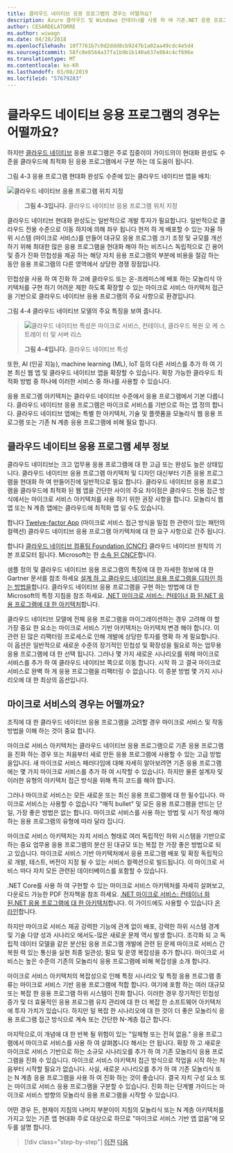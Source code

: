```yaml
---
title: 클라우드 네이티브 응용 프로그램의 경우는 어떨까요?
description: Azure 클라우드 및 Windows 컨테이너를 사용 하 여 기존.NET 응용 프로그램 현대화 | 클라우드 네이티브 응용 프로그램의 경우는 어떨까요?
author: CESARDELATORRE
ms.author: wiwagn
ms.date: 04/28/2018
ms.openlocfilehash: 10f7761b7c0d2ddd8cb9247b1a02aa49cdc4e5d4
ms.sourcegitcommit: 58fc0e6564a37fa1b9b1b140a637e864c4cf696e
ms.translationtype: MT
ms.contentlocale: ko-KR
ms.lasthandoff: 03/08/2019
ms.locfileid: "57679283"
---
```

# <a name="what-about-cloud-native-applications"></a>클라우드 네이티브 응용 프로그램의 경우는 어떨까요?

하지만 [클라우드 네이티브](https://azure.microsoft.com/overview/cloudnative/) 응용 프로그램은 주로 집중이이 가이드의이 현대화 완성도 수준을 클라우드에 최적화 된 응용 프로그램에서 구분 하는 데 도움이 됩니다.

그림 4-3 응용 프로그램 현대화 완성도 수준에 있는 클라우드 네이티브 앱을 배치:

![클라우드 네이티브 응용 프로그램 위치 지정](./media/image3.png)

> **그림 4-3입니다.** 클라우드 네이티브 응용 프로그램 위치 지정

클라우드 네이티브 현대화 완성도는 일반적으로 개발 투자가 필요합니다. 일반적으로 클라우드 전용 수준으로 이동 하지에 의해 좌우 됩니다 현저 하 게 배포할 수 있는 자율 하위 시스템 (마이크로 서비스)를 만들어 대규모 응용 프로그램 크기 조정 및 규모를 개선 하기 위해 최대한 많은 응용 프로그램을 현대화 해야 하는 비즈니스 독립적으로 긴 용어 및 증가 진화 민첩성을 제공 하는 해당 자치 응용 프로그램의 부분에 비용을 절감 하는 동안 응용 프로그램의 다른 영역에서 상당한 경쟁 장점입니다.

민첩성을 사용 하 여 진화 하 고에 클라우드 또는 온-프레미스에 배포 하는 모놀리식 아키텍처를 구현 하기 어려운 제한 하도록 확장할 수 있는 마이크로 서비스 아키텍처 접근을 기반으로 클라우드 네이티브 응용 프로그램의 주요 사항으로 환경입니다.

그림 4-4 클라우드 네이티브 모델의 주요 특징을 보여 줍니다.

> ![클라우드 네이티브 특성은 마이크로 서비스, 컨테이너, 클라우드 복원 오 케 스트레이 터 및 서버 리스](./media/image4.png)
>
> **그림 4-4입니다.** 클라우드 네이티브 특성

또한, AI (인공 지능), machine learning (ML), IoT 등의 다른 서비스를 추가 하 여 기본 최신 웹 앱 및 클라우드 네이티브 앱을 확장할 수 있습니다. 확장 가능한 클라우드 최적화 방법 중 하나에 이러한 서비스 중 하나를 사용할 수 있습니다.

응용 프로그램 아키텍처는 클라우드 네이티브 수준에서 응용 프로그램에서 기본 다릅니다. 클라우드 네이티브 응용 프로그램은 마이크로 서비스를 기반으로 하는 앱 정의 합니다. 클라우드 네이티브 앱에는 특별 한 아키텍처, 기술 및 플랫폼을 모놀리식 웹 응용 프로그램 또는 기존 N 계층 응용 프로그램에 비해 필요 합니다.

## <a name="cloud-native-applications-details"></a>클라우드 네이티브 응용 프로그램 세부 정보

클라우드 네이티브는 크고 업무용 응용 프로그램에 대 한 고급 또는 완성도 높은 상태입니다. 클라우드 네이티브 응용 프로그램 아키텍처 및 디자인 대신부터 기존 응용 프로그램을 현대화 하 여 만들어진에 일반적으로 필요 합니다. 클라우드 네이티브 응용 프로그램을 클라우드에 최적화 된 웹 앱을 간단한 사이의 주요 차이점은 클라우드 전용 접근 방식에서는 마이크로 서비스 아키텍처를 사용 하기 위한 권장 사항을 합니다. 모놀리식 웹 앱 또는 N 계층 앱에는 클라우드에 최적화 앱 일 수도 있습니다.

합니다 [Twelve-factor App](https://12factor.net/) (마이크로 서비스 접근 방식을 밀접 한 관련이 있는 패턴의 컬렉션) 클라우드 네이티브 응용 프로그램 아키텍처에 대 한 요구 사항으로 간주 됩니다.

합니다 [클라우드 네이티브 컴퓨팅 Foundation (CNCF)](https://www.cncf.io/) 클라우드 네이티브 원칙의 기본 프로모터 됩니다. Microsoft는 한 [소속 된 CNCF](https://azure.microsoft.com/blog/announcing-cncf/)합니다.

샘플 정의 및 클라우드 네이티브 응용 프로그램의 특징에 대 한 자세한 정보에 대 한 Gartner 문서를 참조 하세요 [설계 하 고 클라우드 네이티브 응용 프로그램을 디자인 하는 방법을](https://www.gartner.com/doc/3181919/architect-design-cloudnative-applications)합니다. 클라우드 네이티브 응용 프로그램을 구현 하는 방법에 대 한 Microsoft의 특정 지침을 참조 하세요. [.NET 마이크로 서비스: 컨테이너 화 된.NET 응용 프로그램에 대 한 아키텍처](https://aka.ms/microservicesebook)합니다.

클라우드 네이티브 모델에 전체 응용 프로그램을 마이그레이션하는 경우 고려해 야 할 가장 중요 한 요소는 마이크로 서비스 기반 아키텍처는 아키텍처 변경 해야 합니다. 이 관련 된 많은 리팩터링 프로세스로 인해 개발에 상당한 투자를 명확 하 게 필요합니다. 이 옵션은 일반적으로 새로운 수준의 장기적인 민첩성 및 확장성을 필요로 하는 업무용 응용 프로그램에 대 한 선택 됩니다. 그러나 몇 가지 새로운 시나리오를 위해 마이크로 서비스를 추가 하 여 클라우드 네이티브 쪽으로 이동 합니다. 시작 하 고 결국 마이크로 서비스로 완벽 하 게 응용 프로그램을 리팩터링 수 없습니다. 이 증분 방법 몇 가지 시나리오에 대 한 최상의 옵션입니다.

## <a name="what-about-microservices"></a>마이크로 서비스의 경우는 어떨까요?

조직에 대 한 클라우드 네이티브 응용 프로그램을 고려할 경우 마이크로 서비스 및 작동 방법을 이해 하는 것이 중요 합니다.

마이크로 서비스 아키텍처는 클라우드 네이티브 응용 프로그램으로 기존 응용 프로그램을 진화 하는 경우 또는 처음부터 새로 만든 응용 프로그램에 사용할 수 있는 고급 방법을입니다. 새 마이크로 서비스 패러다임에 대해 자세히 알아보려면 기존 응용 프로그램에는 몇 가지 마이크로 서비스를 추가 하 여 시작할 수 있습니다. 하지만 물론 설계자 및 이러한 유형의 아키텍처 접근 방식을 위해 특히 코드를 해야 합니다.

그러나 마이크로 서비스는 모든 새로운 또는 최신 응용 프로그램에 대 한 필수입니다. 마이크로 서비스는 사용할 수 없습니다 "매직 bullet" 및 모든 응용 프로그램을 만드는 단일, 가장 좋은 방법은 없는 합니다. 마이크로 서비스를 사용 하는 방법 및 시기 작성 해야 하는 응용 프로그램의 유형에 따라 달라 집니다.

마이크로 서비스 아키텍처는 자치 서비스 형태로 여러 독립적인 하위 시스템을 기반으로 하는 중요 업무용 응용 프로그램의 분산 된 대규모 또는 복잡 한 가장 좋은 방법으로 되 고 있습니다. 마이크로 서비스 기반 아키텍처에서 응용 프로그램 배포 및 확장 독립적으로 개발, 테스트, 버전이 지정 될 수 있는 서비스 컬렉션으로 빌드됩니다. 이 마이크로 서비스 마다 자치 모든 관련된 데이터베이스를 포함할 수 있습니다.

.NET Core를 사용 하 여 구현할 수 있는 마이크로 서비스 아키텍처를 자세히 살펴보고, 다운로드 가능한 PDF 전자책을 참조 하세요. [.NET 마이크로 서비스: 컨테이너 화 된.NET 응용 프로그램에 대 한 아키텍처](https://aka.ms/microservicesebook)합니다. 이 가이드에도 사용할 수 있습니다 [온라인](../../microservices-architecture/index.md)합니다.

하지만 마이크로 서비스 제공 강력한 기능에 관계 없이 배포, 강력한 하위 시스템 경계 및 기술 다양 성과 시나리오 에서도-많은 새로운 문제 역시 발생 합니다. 조각화 되 고 독립적 데이터 모델을 같은 분산된 응용 프로그램 개발에 관련 된 문제 마이크로 서비스 간 복원 력 있는 통신을 실현 최종 일관성; 필요 및 운영 복잡성을 추가 합니다. 마이크로 서비스는 높은 수준의 기존의 모놀리식 응용 프로그램에 비해 복잡성을 소개 합니다.

마이크로 서비스 아키텍처의 복잡성으로 인해 특정 시나리오 및 특정 응용 프로그램 종류는 마이크로 서비스 기반 응용 프로그램에 적합 합니다. 여기에 포함 하는 여러 대규모 또는 복잡 한 응용 프로그램 하위 시스템이 진화 합니다. 이러한 경우 장기적인 민첩성 증가 및 더 효율적인 응용 프로그램 유지 관리에 대 한 더 복잡 한 소프트웨어 아키텍처에 투자 가치가 있습니다. 하지만 덜 복잡 한 시나리오에 대 한 것이 더 좋은 모놀리식 응용 프로그램 접근 방식으로 계속 또는 간단한 N-계층 접근 합니다.

마지막으로,이 개념에 대 한 반복 될 위험이 있는 "일체형 또는 전혀 없음." 응용 프로그램에서 마이크로 서비스를 사용 하 여 살펴봅니다 해서는 안 됩니다. 확장 하 고 새로운 마이크로 서비스 기반으로 하는 소규모 시나리오를 추가 하 여 기존 모놀리식 응용 프로그램을 진화 수 있습니다. 마이크로 서비스 아키텍처 접근 방식으로 작업을 시작 하는 처음부터 시작할 필요가 없습니다. 사실, 새로운 시나리오를 추가 하 여 기존 모놀리식 또는 N 계층 응용 프로그램을 사용 하 여 진화 하는 것이 좋습니다. 결국 자치 구성 요소 또는 마이크로 서비스 응용 프로그램을 구분할 수 있습니다. 진화 하는 단계별 가이드는 마이크로 서비스 방향의 모놀리식 응용 프로그램을 시작할 수 있습니다.

어떤 경우 든, 현재이 지침의 나머지 부분이이 지침의 모놀리식 또는 N 계층 아키텍처를가지고 있는 기존 앱 현대화 주로 대상으로 하므로 "마이크로 서비스 기반 앱 없음"에 모두를 설명 합니다.

> [!div class="step-by-step"]
> [이전](microsoft-technologies-in-cloud-optimized-applications.md)
> [다음](deploy-existing-net-apps-as-windows-containers.md)
